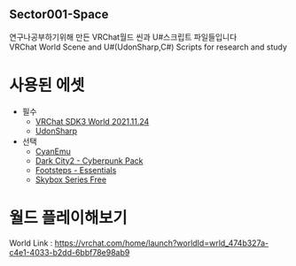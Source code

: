## Sector001-Space

연구나공부하기위해 만든 VRChat월드 씬과 U#스크립트 파일들입니다  
VRChat World Scene and U#(UdonSharp,C#) Scripts for research and study

# 사용된 에셋
* 필수
  * [VRChat SDK3 World 2021.11.24](https://vrchat.com/home/download)
  * [UdonSharp](https://github.com/vrchat-community/UdonSharp)
* 선택
  * [CyanEmu](https://github.com/CyanLaser/CyanEmu)
  * [Dark City2 - Cyberpunk Pack](https://assetstore.unity.com/packages/3d/environments/sci-fi/dark-city2-cyberpunk-pack-133817)
  * [Footsteps - Essentials](https://assetstore.unity.com/packages/audio/sound-fx/foley/footsteps-essentials-189879)
  * [Skybox Series Free](https://assetstore.unity.com/packages/2d/textures-materials/sky/skybox-series-free-103633)

# 월드 플레이해보기
World Link : https://vrchat.com/home/launch?worldId=wrld_474b327a-c4e1-4033-b2dd-6bbf78e98ab9
